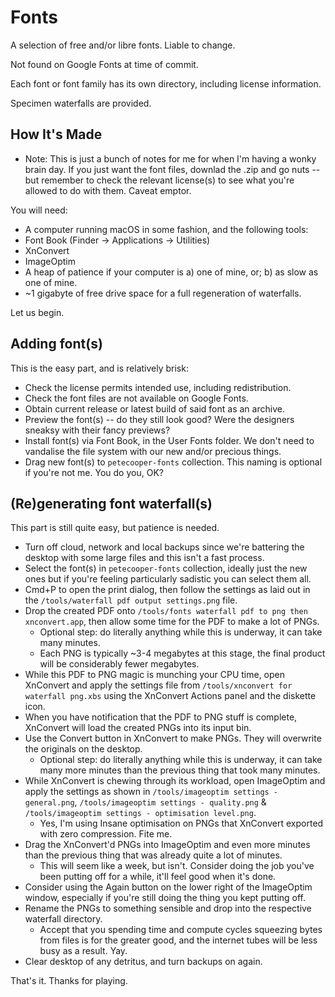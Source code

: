 # Fonts

A selection of free and/or libre fonts. Liable to change.

Not found on Google Fonts at time of commit.

Each font or font family has its own directory, including license information.

Specimen waterfalls are provided.

## How It's Made

* Note: This is just a bunch of notes for me for when I'm having a wonky brain day. If you just want the font files, downlad the .zip and go nuts -- but remember to check the relevant license(s) to see what you're allowed to do with them. Caveat emptor.

You will need:

* A computer running macOS in some fashion, and the following tools:
 * Font Book (Finder -> Applications -> Utilities)
 * XnConvert
 * ImageOptim
* A heap of patience if your computer is a) one of mine, or; b) as slow as one of mine.
* ~1 gigabyte of free drive space for a full regeneration of waterfalls.

Let us begin.

## Adding font(s)

This is the easy part, and is relatively brisk:

* Check the license permits intended use, including redistribution.
* Check the font files are not available on Google Fonts.
* Obtain current release or latest build of said font as an archive.
* Preview the font(s) -- do they still look good? Were the designers sneaksy with their fancy previews?
* Install font(s) via Font Book, in the User Fonts folder. We don't need to vandalise the file system with our new and/or precious things.
* Drag new font(s) to `petecooper-fonts` collection. This naming is optional if you're not me. You do you, OK?

## (Re)generating font waterfall(s)

This part is still quite easy, but patience is needed.

* Turn off cloud, network and local backups since we're battering the desktop with some large files and this isn't a fast process.
* Select the font(s) in `petecooper-fonts` collection, ideally just the new ones but if you're feeling particularly sadistic you can select them all.
* Cmd+P to open the print dialog, then follow the settings as laid out in the `/tools/waterfall pdf output settings.png` file.
* Drop the created PDF onto `/tools/fonts waterfall pdf to png then xnconvert.app`, then allow some time for the PDF to make a lot of PNGs.
  * Optional step: do literally anything while this is underway, it can take many minutes.
  * Each PNG is typically ~3-4 megabytes at this stage, the final product will be considerably fewer megabytes.
* While this PDF to PNG magic is munching your CPU time, open XnConvert and apply the settings file from `/tools/xnconvert for waterfall png.xbs` using the XnConvert Actions panel and the diskette icon.
* When you have notification that the PDF to PNG stuff is complete, XnConvert will load the created PNGs into its input bin.
* Use the Convert button in XnConvert to make PNGs. They will overwrite the originals on the desktop.
  * Optional step: do literally anything while this is underway, it can take many more minutes than the previous thing that took many minutes.
* While XnConvert is chewing through its workload, open ImageOptim and apply the settings as shown in `/tools/imageoptim settings - general.png`, `/tools/imageoptim settings - quality.png` & `/tools/imageoptim settings - optimisation level.png`.
  * Yes, I'm using Insane optimisation on PNGs that XnConvert exported with zero compression. Fite me.
* Drag the XnConvert'd PNGs into ImageOptim and even more minutes than the previous thing that was already quite a lot of minutes.
  * This will seem like a week, but isn't. Consider doing the job you've been putting off for a while, it'll feel good when it's done.
* Consider using the Again button on the lower right of the ImageOptim window, especially if you're still doing the thing you kept putting off.
* Rename the PNGs to something sensible and drop into the respective waterfall directory.
  * Accept that you spending time and compute cycles squeezing bytes from files is for the greater good, and the internet tubes will be less busy as a result. Yay.
* Clear desktop of any detritus, and turn backups on again.

That's it. Thanks for playing.
